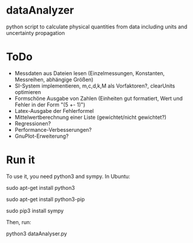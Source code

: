 # dataAnalyzer
python script to calculate physical quantities from data including units and uncertainty propagation

# ToDo

- Messdaten aus Dateien lesen (Einzelmessungen, Konstanten, Messreihen, abhängige Größen)
- SI-System implementieren, m,c,d,k,M als Vorfaktoren?, clearUnits optimieren
- Formschöne Ausgabe von Zahlen (Einheiten gut formatiert, Wert und Fehler in der Form "(5 +- 1)")
- Latex-Ausgabe der Fehlerformel
- Mittelwertberechnung einer Liste (gewichtet/nicht gewichtet?)
- Regressionen?
- Performance-Verbesserungen?
- GnuPlot-Erweiterung?

# Run it

To use it, you need python3 and sympy. In Ubuntu:

sudo apt-get install python3

sudo apt-get install python3-pip

sudo pip3 install sympy


Then, run:

python3 dataAnalyser.py
